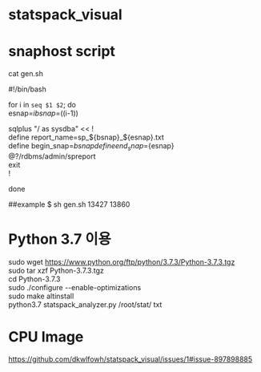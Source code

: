 # statspack_visual

# snaphost script
cat gen.sh  

#!/bin/bash

for i in `seq $1 $2`; do  
  esnap=$i  
  bsnap=$((i-1))    

sqlplus "/ as sysdba" << !   
define report_name=sp_${bsnap}_${esnap}.txt  
define begin_snap=${bsnap}  
define end_snap=${esnap}  
@?/rdbms/admin/spreport   
exit  
!   

done  

##example 
$ sh gen.sh 13427 13860


# Python 3.7 이용
sudo wget https://www.python.org/ftp/python/3.7.3/Python-3.7.3.tgz  
sudo tar xzf Python-3.7.3.tgz  
cd Python-3.7.3      
sudo ./configure --enable-optimizations   
sudo make altinstall    
python3.7 statspack_analyzer.py /root/stat/ txt     


# CPU Image
https://github.com/dkwlfowh/statspack_visual/issues/1#issue-897898885
